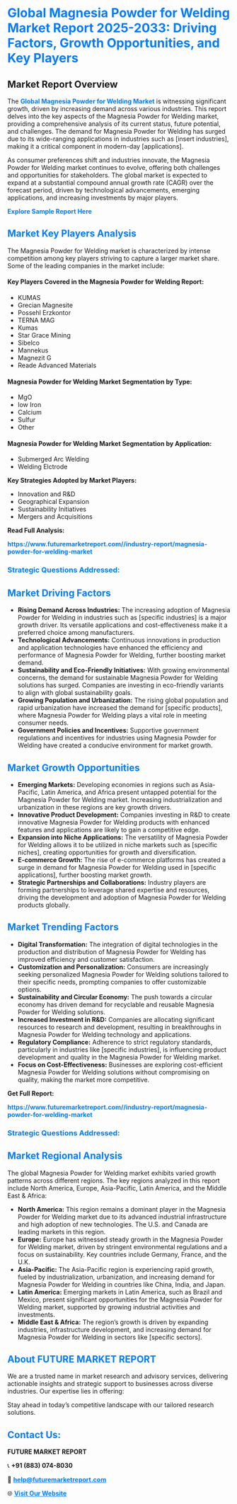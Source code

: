 <h1 style="color: #007BFF;">Global Magnesia Powder for Welding Market Report 2025-2033: Driving Factors, Growth Opportunities, and Key Players</h1>

<section id="overview">
<h2>Market Report Overview</h2>
<p>The <a href="https://www.futuremarketreport.com//industry-report/magnesia-powder-for-welding-market" style="color: #007BFF; text-decoration: none;"><strong>Global Magnesia Powder for Welding Market</strong></a> is witnessing significant growth, driven by increasing demand across various industries. This report delves into the key aspects of the Magnesia Powder for Welding market, providing a comprehensive analysis of its current status, future potential, and challenges. The demand for Magnesia Powder for Welding has surged due to its wide-ranging applications in industries such as [insert industries], making it a critical component in modern-day [applications].</p>
<p>As consumer preferences shift and industries innovate, the Magnesia Powder for Welding market continues to evolve, offering both challenges and opportunities for stakeholders. The global market is expected to expand at a substantial compound annual growth rate (CAGR) over the forecast period, driven by technological advancements, emerging applications, and increasing investments by major players.</p>
</section>

<section id="overview">
<p><a href="https://www.futuremarketreport.com//request-sample/reportId=59680" style="color: #007BFF; text-decoration: none;"><strong>Explore Sample Report Here</strong></a></p>
</section>

<section id="key-players">
<h2 style="color: #007BFF;">Market Key Players Analysis</h2>
<p>The Magnesia Powder for Welding market is characterized by intense competition among key players striving to capture a larger market share. Some of the leading companies in the market include:</p>
<h4>Key Players Covered in the Magnesia Powder for Welding Report:</h4>
<ul><li>KUMAS</li><li>Grecian Magnesite</li><li>Possehl Erzkontor</li><li>TERNA MAG</li><li>Kumas</li><li>Star Grace Mining</li><li>Sibelco</li><li>Mannekus</li><li>Magnezit G</li><li>Reade Advanced Materials</li></ul>
<h4>Magnesia Powder for Welding Market Segmentation by Type:</h4>
<ul><li>MgO</li><li>low Iron</li><li>Calcium</li><li>Sulfur</li><li>Other</li></ul>

<h4>Magnesia Powder for Welding Market Segmentation by Application:</h4>
<ul><li>Submerged Arc Welding</li><li>Welding Elctrode</li></ul>
<p><strong>Key Strategies Adopted by Market Players:</strong></p>
<ul>
<li>Innovation and R&D</li>
<li>Geographical Expansion</li>
<li>Sustainability Initiatives</li>
<li>Mergers and Acquisitions</li>
</ul>
</section>

<section>
<p><strong>Read Full Analysis: </strong></p><a href="https://www.futuremarketreport.com//industry-report/magnesia-powder-for-welding-market" style="color: #007BFF; text-decoration: none;"><strong>https://www.futuremarketreport.com//industry-report/magnesia-powder-for-welding-market</strong></a>
<h3 style="color: #007BFF;">Strategic Questions Addressed:</h3>
</section>

<section id="driving-factors">
<h2 style="color: #007BFF;">Market Driving Factors</h2>
<ul>
<li><strong>Rising Demand Across Industries:</strong> The increasing adoption of Magnesia Powder for Welding in industries such as [specific industries] is a major growth driver. Its versatile applications and cost-effectiveness make it a preferred choice among manufacturers.</li>
<li><strong>Technological Advancements:</strong> Continuous innovations in production and application technologies have enhanced the efficiency and performance of Magnesia Powder for Welding, further boosting market demand.</li>
<li><strong>Sustainability and Eco-Friendly Initiatives:</strong> With growing environmental concerns, the demand for sustainable Magnesia Powder for Welding solutions has surged. Companies are investing in eco-friendly variants to align with global sustainability goals.</li>
<li><strong>Growing Population and Urbanization:</strong> The rising global population and rapid urbanization have increased the demand for [specific products], where Magnesia Powder for Welding plays a vital role in meeting consumer needs.</li>
<li><strong>Government Policies and Incentives:</strong> Supportive government regulations and incentives for industries using Magnesia Powder for Welding have created a conducive environment for market growth.</li>
</ul>
</section>

<section id="growth-opportunities">
<h2 style="color: #007BFF;">Market Growth Opportunities</h2>
<ul>
<li><strong>Emerging Markets:</strong> Developing economies in regions such as Asia-Pacific, Latin America, and Africa present untapped potential for the Magnesia Powder for Welding market. Increasing industrialization and urbanization in these regions are key growth drivers.</li>
<li><strong>Innovative Product Development:</strong> Companies investing in R&D to create innovative Magnesia Powder for Welding products with enhanced features and applications are likely to gain a competitive edge.</li>
<li><strong>Expansion into Niche Applications:</strong> The versatility of Magnesia Powder for Welding allows it to be utilized in niche markets such as [specific niches], creating opportunities for growth and diversification.</li>
<li><strong>E-commerce Growth:</strong> The rise of e-commerce platforms has created a surge in demand for Magnesia Powder for Welding used in [specific applications], further boosting market growth.</li>
<li><strong>Strategic Partnerships and Collaborations:</strong> Industry players are forming partnerships to leverage shared expertise and resources, driving the development and adoption of Magnesia Powder for Welding products globally.</li>
</ul>
</section>

<section id="trending-factors">
<h2 style="color: #007BFF;">Market Trending Factors</h2>
<ul>
<li><strong>Digital Transformation:</strong> The integration of digital technologies in the production and distribution of Magnesia Powder for Welding has improved efficiency and customer satisfaction.</li>
<li><strong>Customization and Personalization:</strong> Consumers are increasingly seeking personalized Magnesia Powder for Welding solutions tailored to their specific needs, prompting companies to offer customizable options.</li>
<li><strong>Sustainability and Circular Economy:</strong> The push towards a circular economy has driven demand for recyclable and reusable Magnesia Powder for Welding solutions.</li>
<li><strong>Increased Investment in R&D:</strong> Companies are allocating significant resources to research and development, resulting in breakthroughs in Magnesia Powder for Welding technology and applications.</li>
<li><strong>Regulatory Compliance:</strong> Adherence to strict regulatory standards, particularly in industries like [specific industries], is influencing product development and quality in the Magnesia Powder for Welding market.</li>
<li><strong>Focus on Cost-Effectiveness:</strong> Businesses are exploring cost-efficient Magnesia Powder for Welding solutions without compromising on quality, making the market more competitive.</li>
</ul>
</section>

<section>
<p><strong>Get Full Report: </strong></p><a href="https://www.futuremarketreport.com//industry-report/magnesia-powder-for-welding-market" style="color: #007BFF; text-decoration: none;"><strong>https://www.futuremarketreport.com//industry-report/magnesia-powder-for-welding-market</strong></a>
<h3 style="color: #007BFF;">Strategic Questions Addressed:</h3>
</section>


<section id="regional-analysis">
<h2 style="color: #007BFF;">Market Regional Analysis</h2>
<p>The global Magnesia Powder for Welding market exhibits varied growth patterns across different regions. The key regions analyzed in this report include North America, Europe, Asia-Pacific, Latin America, and the Middle East & Africa:</p>
<ul>
<li><strong>North America:</strong> This region remains a dominant player in the Magnesia Powder for Welding market due to its advanced industrial infrastructure and high adoption of new technologies. The U.S. and Canada are leading markets in this region.</li>
<li><strong>Europe:</strong> Europe has witnessed steady growth in the Magnesia Powder for Welding market, driven by stringent environmental regulations and a focus on sustainability. Key countries include Germany, France, and the U.K.</li>
<li><strong>Asia-Pacific:</strong> The Asia-Pacific region is experiencing rapid growth, fueled by industrialization, urbanization, and increasing demand for Magnesia Powder for Welding in countries like China, India, and Japan.</li>
<li><strong>Latin America:</strong> Emerging markets in Latin America, such as Brazil and Mexico, present significant opportunities for the Magnesia Powder for Welding market, supported by growing industrial activities and investments.</li>
<li><strong>Middle East & Africa:</strong> The region’s growth is driven by expanding industries, infrastructure development, and increasing demand for Magnesia Powder for Welding in sectors like [specific sectors].</li>
</ul>
</section>

<footer>
<h2 style="color: #007BFF;">About FUTURE MARKET REPORT</h2>
<p>We are a trusted name in market research and advisory services, delivering actionable insights and strategic support to businesses across diverse industries. Our expertise lies in offering:</p>

<p>Stay ahead in today’s competitive landscape with our tailored research solutions.</p>

<h2 style="color: #007BFF;">Contact Us:</h2>
<p><strong>FUTURE MARKET REPORT</strong></p>
<p>📞 <strong>+91 (883) 074-8030</strong></p>
<p>📧 <strong><a href="mailto:help@futuremarketreport.com" style="color: #007BFF;">help@futuremarketreport.com</a></strong></p>
<p>🌐 <strong><a href="https://www.futuremarketreport.com/" style="color: #007BFF;">Visit Our Website</a></strong></p>
</footer>